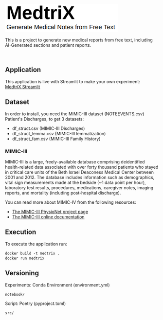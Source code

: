 ![](images/medtrix.png)

This is a project to generate new medical reports from free text, including AI-Generated sections and patient reports.

<br>

## Application
This application is live with Streamlit to make your own experiment:  
[MedtriX Streamlit](http://ec2-174-129-135-229.compute-1.amazonaws.com:6565/)


## Dataset
In order to install, you need the MIMIC-III dataset (NOTEEVENTS.csv) Patient's Discharges, to get 3 datasets:
- df_struct.csv (MIMIC-III Discharges)
- df_struct_lemma.csv (MIMIC-III lemmatization)
- df_struct_fam.csv (MIMIC-III Family History)

### MIMIC-III

MIMIC-III is a large, freely-available database comprising deidentified health-related data associated with over forty thousand patients who stayed in critical care units of the Beth Israel Deaconess Medical Center between 2001 and 2012. The database includes information such as demographics, vital sign measurements made at the bedside (~1 data point per hour), laboratory test results, procedures, medications, caregiver notes, imaging reports, and mortality (including post-hospital discharge).

You can read more about MIMIC-IV from the following resources:

* [The MIMIC-III PhysioNet project page](https://physionet.org/content/mimiciii/1.4/)
* [The MIMIC-III online documentation](https://mimic.mit.edu/)

## Execution

To execute the application run:
```
docker build -t medtrix .
docker run medtrix
```

## Versioning

Experiments: Conda Environment (environment.yml)

```
notebook/
```
  
Script: Poetry (pyproject.toml)
```
src/
```